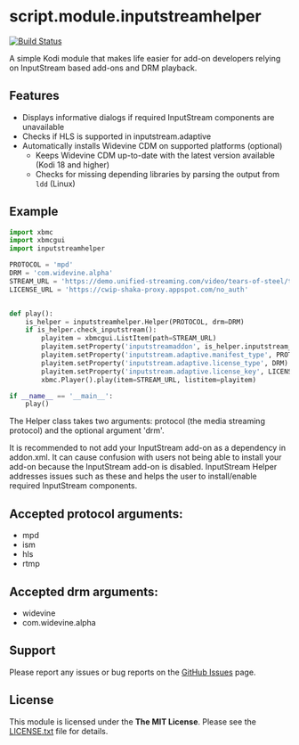 # script.module.inputstreamhelper #
[![Build Status](https://travis-ci.com/emilsvennesson/script.module.inputstreamhelper.svg?branch=master)](https://travis-ci.com/emilsvennesson/script.module.inputstreamhelper)

A simple Kodi module that makes life easier for add-on developers relying on InputStream based add-ons and DRM playback.

## Features ##
* Displays informative dialogs if required InputStream components are unavailable
* Checks if HLS is supported in inputstream.adaptive
* Automatically installs Widevine CDM on supported platforms (optional)
  * Keeps Widevine CDM up-to-date with the latest version available (Kodi 18 and higher)
  * Checks for missing depending libraries by parsing the output from  `ldd` (Linux)

## Example ##

```python
import xbmc
import xbmcgui
import inputstreamhelper

PROTOCOL = 'mpd'
DRM = 'com.widevine.alpha'
STREAM_URL = 'https://demo.unified-streaming.com/video/tears-of-steel/tears-of-steel-dash-widevine.ism/.mpd'
LICENSE_URL = 'https://cwip-shaka-proxy.appspot.com/no_auth'


def play():
    is_helper = inputstreamhelper.Helper(PROTOCOL, drm=DRM)
    if is_helper.check_inputstream():
        playitem = xbmcgui.ListItem(path=STREAM_URL)
        playitem.setProperty('inputstreamaddon', is_helper.inputstream_addon)
        playitem.setProperty('inputstream.adaptive.manifest_type', PROTOCOL)
        playitem.setProperty('inputstream.adaptive.license_type', DRM)
        playitem.setProperty('inputstream.adaptive.license_key', LICENSE_URL + '||R{SSM}|')
        xbmc.Player().play(item=STREAM_URL, listitem=playitem)

if __name__ == '__main__':
    play()
```

The Helper class takes two arguments: protocol (the media streaming protocol) and the optional argument 'drm'.

It is recommended to not add your InputStream add-on as a dependency in addon.xml. It can cause confusion with users not being able to install your add-on because the InputStream add-on is disabled. InputStream Helper addresses issues such as these and helps the user to install/enable required InputStream components.

## Accepted protocol arguments: ##
 * mpd
 * ism
 * hls
 * rtmp

## Accepted drm arguments: ##
 * widevine
 * com.widevine.alpha

## Support ##
Please report any issues or bug reports on the [GitHub Issues](https://github.com/emilsvennesson/script.module.inputstreamhelper/issues) page.

## License ##
This module is licensed under the **The MIT License**. Please see the [LICENSE.txt](LICENSE.txt) file for details.
